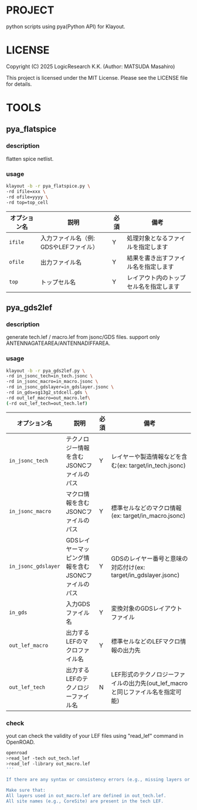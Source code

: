 # PROJECT
python scripts using pya(Python API) for Klayout.

# LICENSE
Copyright (C) 2025 LogicResearch K.K. (Author: MATSUDA Masahiro)

This project is licensed under the MIT License.
Please see the LICENSE file for details.

# TOOLS
## pya_flatspice

### description
flatten spice netlist.

### usage
```bash
klayout -b -r pya_flatspice.py \ 
-rd ifile=xxx \ 
-rd ofile=yyyy \ 
-rd top=top_cell
```

| オプション名  | 説明                      | 必須 | 備考                  |
| ------- | ----------------------- | -- | ------------------- |
| `ifile` | 入力ファイル名（例: GDSやLEFファイル） | Y | 処理対象となるファイルを指定します   |
| `ofile` | 出力ファイル名                 | Y | 結果を書き出すファイル名を指定します  |
| `top`   | トップセル名                  | Y | レイアウト内のトップセル名を指定します |



## pya_gds2lef

### description
generate tech.lef / macro.lef from jsonc/GDS files.
support only ANTENNAGATEAREA/ANTENNADIFFAREA.

### usage
```bash
klayout -b -r pya_gds2lef.py \ 
-rd in_jsonc_tech=in_tech.jsonc \ 
-rd in_jsonc_macro=in_macro.jsonc \ 
-rd in_jsonc_gdslayer=in_gdslayer.jsonc \ 
-rd in_gds=sg13g2_stdcell.gds \ 
-rd out_lef_macro=out_macro.lef\ 
(-rd out_lef_tech=out_tech.lef)
```

| オプション名              | 説明                            | 必須 | 備考                   |
| ------------------- | ----------------------------- | -- | -------------------- |
| `in_jsonc_tech`     | テクノロジー情報を含むJSONCファイルのパス       | Y | レイヤーや製造情報などを含む(ex: target/in_tech.jsonc)       |
| `in_jsonc_macro`    | マクロ情報を含むJSONCファイルのパス          | Y | 標準セルなどのマクロ情報(ex: target/in_macro.jsonc)         |
| `in_jsonc_gdslayer` | GDSレイヤーマッピング情報を含むJSONCファイルのパス | Y | GDSのレイヤー番号と意味の対応付け(ex: target/in_gdslayer.jsonc)   |
| `in_gds`            | 入力GDSファイル名                    | Y | 変換対象のGDSレイアウトファイル    |
| `out_lef_macro`     | 出力するLEFのマクロファイル名              | Y | 標準セルなどのLEFマクロ情報の出力先  |
| `out_lef_tech`      | 出力するLEFのテクノロジーファイル名           | N | LEF形式のテクノロジーファイルの出力先(out_lef_macroと同じファイル名を指定可能) |

### check
yout can check the validity of your LEF files using "read_lef" command in OpenROAD.

```bash
openroad
>read_lef -tech out_tech.lef
>read_lef -library out_macro.lef
'''

If there are any syntax or consistency errors (e.g., missing layers or sites), OpenROAD will report them during the load.

Make sure that:
All layers used in out_macro.lef are defined in out_tech.lef.
All site names (e.g., CoreSite) are present in the tech LEF.
